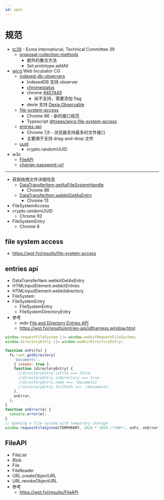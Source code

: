 ```yaml
---
id: spec
---
```


# 规范

- [tc39](https://github.com/tc39) - Ecma International, Technical Committee 39
  - [proposal-collection-methods](https://github.com/tc39/proposal-collection-methods)
    - 额外的集合方法
    - Set.prototype.addAll
- [wicg](https://github.com/WICG) Web Incubator CG
  - [indexed-db-observers](https://github.com/WICG/indexed-db-observers)
    - IndexedDB 支持 observer
    - [chromestatus](https://chromestatus.com/features/5669292892749824)
    - chrome [#457449](https://bugs.chromium.org/p/chromium/issues/detail?id=457449)
      - 尚不支持，需要添加 flag
    - dexie 支持 [Dexie.Observable](https://dexie.org/docs/Observable/Dexie.Observable)
  - [file-system-access](https://github.com/WICG/file-system-access)
    - Chrome 86 - 新的接口规范
    - Typescript [@types/wicg-file-system-access](https://www.npmjs.com/package/@types/wicg-file-system-access)
  - [entries-api](https://wicg.github.io/entries-api)
    - Chrome 7,8 - 浏览器支持最多的文件接口
    - 主要用于支持 drag-and-drop 文件
  - [uuid](https://wicg.github.io/uuid)
    - crypto.randomUUID
- w3c
  - [FileAPI](https://w3c.github.io/FileAPI)
  - [change-password-url](https://w3c.github.io/webappsec-change-password-url)

---

- 获取拖拽文件详细信息
  - [DataTransferItem.getAsFileSystemHandle](https://developer.mozilla.org/en-US/docs/Web/API/DataTransferItem/getAsFileSystemHandle)
    - Chrome 86
  - [DataTransferItem.webkitGetAsEntry](https://developer.mozilla.org/en-US/docs/Web/API/DataTransferItem/webkitGetAsEntry)
    - Chrome 13
- FileSystemAccess
- crypto.randomUUID
  - Chrome 92
- FileSystemEntry
  - Chrome 8

## file system access

- https://wpt.fyi/results/file-system-access

## entries api

- DataTransferItem.webkitGetAsEntry
- HTMLInputElement.webkitEntries
- HTMLInputElement.webkitdirectory
- FileSystem
- FileSystemEntry
  - FileSystemEntry
  - FileSystemDirectoryEntry
- 参考
  - mdn [File and Directory Entries API](https://developer.mozilla.org/en-US/docs/Web/API/File_and_Directory_Entries_API)
  - https://wpt.fyi/results/entries-api/idlharness.window.html

```js
window.requestFileSystem ||= window.webkitRequestFileSystem;
window.directoryEntry ||= window.webkitDirectoryEntry;

function onFs(fs) {
  fs.root.getDirectory(
    'Documents',
    { create: true },
    function (directoryEntry) {
      //directoryEntry.isFile === false
      //directoryEntry.isDirectory === true
      //directoryEntry.name === 'Documents'
      //directoryEntry.fullPath === '/Documents'
    },
    onError,
  );
}
function onError(e) {
  console.error(e);
}
// Opening a file system with temporary storage
window.requestFileSystem(TEMPORARY, 1024 * 1024 /*1MB*/, onFs, onError);
```

## FileAPI

- FileList
- Blob
- File
- FileReader
- URL.createObjectURL
- URL.revokeObjectURL
- 参考
  - https://wpt.fyi/results/FileAPI
